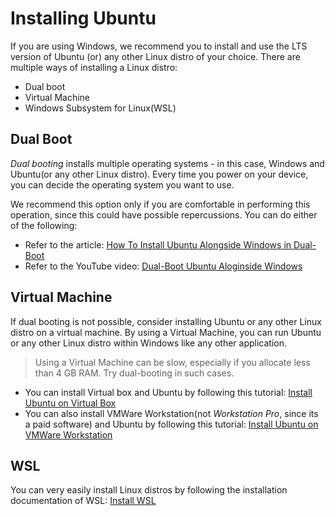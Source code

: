 # Installing Ubuntu

If you are using Windows, we recommend you to install and use the LTS version of Ubuntu (or) any other Linux distro of your choice.
There are multiple ways of installing a Linux distro:
- Dual boot
- Virtual Machine
- Windows Subsystem for Linux(WSL)

## Dual Boot

_Dual booting_ installs multiple operating systems - in this case,
Windows and Ubuntu(or any other Linux distro). 
Every time you power on your device, you can decide
the operating system you want to use.

We recommend this option only if you are comfortable in performing this operation, since this could have possible repercussions.
You can do either of the following:
- Refer to the article: [How To Install Ubuntu Alongside Windows in Dual-Boot](https://www.tecmint.com/install-ubuntu-alongside-with-windows-dual-boot/)
- Refer to the YouTube video: [Dual-Boot Ubuntu Aloginside Windows](https://www.youtube.com/watch?v=u5QyjHIYwTQ)

## Virtual Machine

If dual booting is not possible, consider installing Ubuntu or any other Linux distro on a virtual machine.
By using a Virtual Machine, you can run Ubuntu or any other Linux distro within Windows like any
other application.

> Using a Virtual Machine can be slow, especially if you allocate less
> than 4 GB RAM. Try dual-booting in such cases.

- You can install Virtual box and Ubuntu by following this tutorial: [Install Ubuntu on Virtual Box](https://itsfoss.com/install-virtualbox-ubuntu/)
- You can also install VMWare Workstation(not _Workstation Pro_, since its a paid software) and Ubuntu by following this tutorial: [Install Ubuntu on VMWare Workstation](https://linuxhint.com/install_ubuntu_vmware_workstation/)

## WSL
You can very easily install Linux distros by following the installation documentation of WSL: [Install WSL](https://docs.microsoft.com/en-us/windows/wsl/install)
